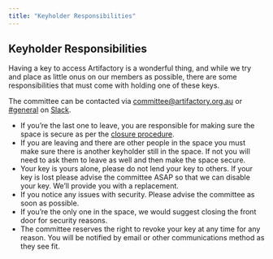 ```yaml
---
title: "Keyholder Responsibilities"
---
```

## Keyholder Responsibilities

Having a key to access Artifactory is a wonderful thing, and while we try and place as little onus on our members as possible, there are some responsibilities that must come with holding one of these keys.

The committee can be contacted via committee@artifactory.org.au or [\#general](slack://channel?team=T0LQE2JNR&id=C0LQBEQ2Y) on [Slack](https://space.artifactory.org.au/slack).

-   If you’re the last one to leave, you are responsible for making sure the space is secure as per the [closure procedure](/committee/lockup).
-   If you are leaving and there are other people in the space you must make sure there is another keyholder still in the space. If not you will need to ask them to leave as well and then make the space secure.
-   Your key is yours alone, please do not lend your key to others. If your key is lost please advise the committee ASAP so that we can disable your key. We’ll provide you with a replacement.
-   If you notice any issues with security. Please advise the committee as soon as possible.
-   If you’re the only one in the space, we would suggest closing the front door for security reasons.
-   The committee reserves the right to revoke your key at any time for any reason. You will be notified by email or other communications method as they see fit.

